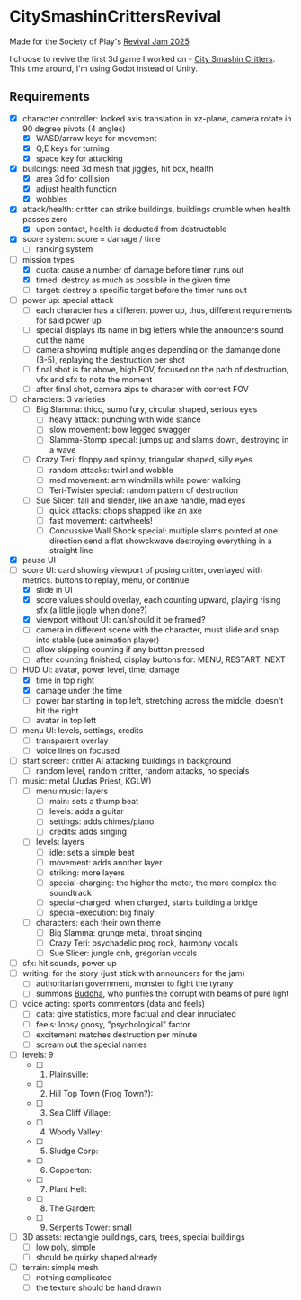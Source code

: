 # CitySmashinCrittersRevival

Made for the Society of Play's [Revival Jam 2025](https://itch.io/jam/revival-jam-2025).

I choose to revive the first 3d game I worked on - [City Smashin Critters](https://github.com/Wake1st/CitySmashinCritters). This time around, I'm using Godot instead of Unity.

## Requirements

- [x] character controller: locked axis translation in xz-plane, camera rotate in 90 degree pivots (4 angles)
	- [x] WASD/arrow keys for movement
	- [x] Q,E keys for turning
	- [x] space key for attacking
- [x] buildings: need 3d mesh that jiggles, hit box, health
	- [x] area 3d for collision
	- [x] adjust health function
	- [x] wobbles
- [x] attack/health: critter can strike buildings, buildings crumble when health passes zero
	- [x] upon contact, health is deducted from destructable
- [x] score system: score = damage / time
	- [ ] ranking system
- [ ] mission types
	- [x] quota: cause a number of damage before timer runs out
	- [x] timed: destroy as much as possible in the given time
	- [ ] target: destroy a specific target before the timer runs out
- [ ] power up: special attack
	- [ ] each character has a different power up, thus, different requirements for said power up
	- [ ] special displays its name in big letters while the announcers sound out the name
	- [ ] camera showing multiple angles depending on the damange done (3-5), replaying the destruction per shot
	- [ ] final shot is far above, high FOV, focused on the path of destruction, vfx and sfx to note the moment
	- [ ] after final shot, camera zips to characer with correct FOV
- [ ] characters: 3 varieties
	- [ ] Big Slamma: thicc, sumo fury, circular shaped, serious eyes
		- [ ] heavy attack: punching with wide stance
		- [ ] slow movement: bow legged swagger
		- [ ] Slamma-Stomp special: jumps up and slams down, destroying in a wave
	- [ ] Crazy Teri: floppy and spinny, triangular shaped, silly eyes
		- [ ] random attacks: twirl and wobble
		- [ ] med movement: arm windmills while power walking
		- [ ] Teri-Twister special:  random pattern of destruction
	- [ ] Sue Slicer: tall and slender, like an axe handle, mad eyes
		- [ ] quick attacks: chops shapped like an axe
		- [ ] fast movement: cartwheels!
		- [ ] Concussive Wall Shock special: multiple slams pointed at one direction send a flat showckwave destroying everything in a straight line
- [x] pause UI
- [ ] score UI: card showing viewport of posing critter, overlayed with metrics. buttons to replay, menu, or continue
	- [x] slide in UI
	- [x] score values should overlay, each counting upward, playing rising sfx (a little jiggle when done?)
	- [x] viewport without UI: can/should it be framed?
	- [ ] camera in different scene with the character, must slide and snap into stable (use animation player)
	- [ ] allow skipping counting if any button pressed
	- [ ] after counting finished, display buttons for: MENU, RESTART, NEXT
- [ ] HUD UI: avatar, power level, time, damage
	- [x] time in top right
	- [x] damage under the time
	- [ ] power bar starting in top left, stretching across the middle, doesn't hit the right
	- [ ] avatar in top left
- [ ] menu UI: levels, settings, credits
  - [ ] transparent overlay
  - [ ] voice lines on focused
- [ ] start screen: critter AI attacking buildings in background
  - [ ] random level, random critter, random attacks, no specials
- [ ] music: metal (Judas Priest, KGLW)
  - [ ] menu music: layers
    - [ ] main: sets a thump beat
    - [ ] levels: adds a guitar
    - [ ] settings: adds chimes/piano
    - [ ] credits: adds singing
  - [ ] levels: layers
    - [ ] idle: sets a simple beat
    - [ ] movement: adds another layer
    - [ ] striking: more layers
    - [ ] special-charging: the higher the meter, the more complex the soundtrack
    - [ ] special-charged: when charged, starts building a bridge
    - [ ] special-execution: big finaly!
  - [ ] characters: each their own theme
    - [ ] Big Slamma: grunge metal, throat singing
    - [ ] Crazy Teri: psychadelic prog rock, harmony vocals
    - [ ] Sue Slicer: jungle dnb, gregorian vocals
- [ ] sfx: hit sounds, power up
- [ ] writing: for the story (just stick with announcers for the jam)
  - [ ] authoritarian government, monster to fight the tyrany
  - [ ] summons [Buddha](https://www.youtube.com/watch?v=FmEntfLk8Qk&list=PLIdROkqAzq9C8_iwRdPp7JhPAnbzah2uk), who purifies the corrupt with beams of pure light
- [ ] voice acting: sports commentors (data and feels)
  - [ ] data: give statistics, more factual and clear innuciated
  - [ ] feels: loosy goosy, "psychological" factor
  - [ ] excitement matches destruction per minute
  - [ ] scream out the special names
- [ ] levels: 9
  - [ ] 1) Plainsville:
  - [ ] 2) Hill Top Town (Frog Town?):
  - [ ] 3) Sea Cliff Village:
  - [ ] 4) Woody Valley:
  - [ ] 5) Sludge Corp:
  - [ ] 6) Copperton:
  - [ ] 7) Plant Hell:
  - [ ] 8) The Garden:
  - [ ] 9) Serpents Tower: small
- [ ] 3D assets: rectangle buildings, cars, trees, special buildings
  - [ ] low poly, simple
  - [ ] should be quirky shaped already
- [ ] terrain: simple mesh
  - [ ] nothing complicated
  - [ ] the texture should be hand drawn
